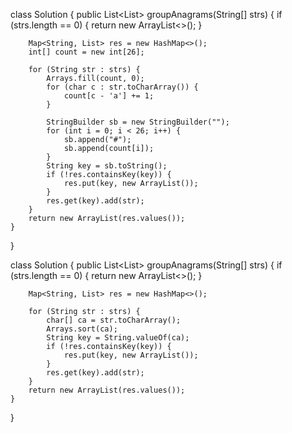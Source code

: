 class Solution {
    public List<List<String>> groupAnagrams(String[] strs) {
        if (strs.length == 0) {
            return new ArrayList<>();
        }

        Map<String, List> res = new HashMap<>();
        int[] count = new int[26];

        for (String str : strs) {
            Arrays.fill(count, 0);
            for (char c : str.toCharArray()) {
                count[c - 'a'] += 1;
            }

            StringBuilder sb = new StringBuilder("");
            for (int i = 0; i < 26; i++) {
                sb.append("#");
                sb.append(count[i]);
            }
            String key = sb.toString();
            if (!res.containsKey(key)) {
                res.put(key, new ArrayList());
            }
            res.get(key).add(str);
        }
        return new ArrayList(res.values());
    }
}

class Solution {
    public List<List<String>> groupAnagrams(String[] strs) {
        if (strs.length == 0) {
            return new ArrayList<>();
        }

        Map<String, List> res = new HashMap<>();

        for (String str : strs) {
            char[] ca = str.toCharArray();
            Arrays.sort(ca);
            String key = String.valueOf(ca);
            if (!res.containsKey(key)) {
                res.put(key, new ArrayList());
            }
            res.get(key).add(str);
        }
        return new ArrayList(res.values());
    }
}
